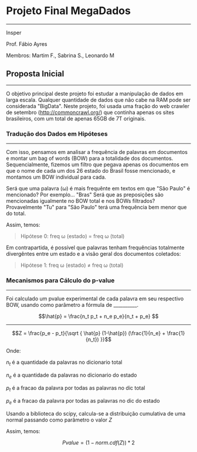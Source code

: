 # Projeto Final MegaDados
--------------
Insper

Prof. Fábio Ayres

Membros: Martim F., Sabrina S., Leonardo M

## Proposta Inicial
-----

O objetivo principal deste projeto foi estudar a manipulação de dados em larga escala. Qualquer quantidade de dados que não cabe na RAM pode ser considerada "BigData".
Neste projeto, foi usada uma fração do web crawler de setembro (http://commoncrawl.org/) que continha apenas os sites brasileiros, com um total de apenas 65GB de 7T originais.

### Tradução dos Dados em Hipóteses
------
Com isso, pensamos em analisar a frequência de palavras em documentos e montar um bag of words (BOW) para a totalidade dos documentos. Sequencialmente, fizemos um filtro que pegava apenas os documentos em que o nome de cada um dos 26 estado do Brasil fosse mencionado, e montamos um BOW individual para cada.

Será que uma palavra (ω) é mais frequênte em textos em que "São Paulo" é mencionado? Por exemplo... "Bras"
Será que as preposições são mencionadas igualmente no BOW total e nos BOWs filtrados? Provavelmente "Tu" para "São Paulo" terá uma frequência bem menor que do total.

Assim, temos:

> Hipótese 0: freq ω (estado) = freq ω (total)

Em contrapartida, é possível que palavras tenham frequências totalmente divergêntes entre um estado e a visão geral dos documentos coletados:

> Hipótese 1: freq ω (estado) ≠  freq ω (total)



### Mecanismos para Cálculo do p-value
------
Foi calculado um pvalue experimental de cada palavra em seu respectivo BOW, usando como parâmetro a fórmula de __________.



$$\hat{p} = \frac{n_t p_t + n_e p_e}{n_t + p_e} $$

--------------

$$Z = \frac{p_e - p_t}{\sqrt { \hat{p} (1-\hat{p}) (\frac{1}{n_e} + \frac{1}{n_t}) }}$$


Onde:

$n_t$ é a quantidade da palavras no dicionario total

$n_e$ é a quantidade da palavras no dicionario do estado

$p_t$ é a fracao da palavra por todas as palavras no dic total

$p_e$ é a fracao da palavra por todas as palavras no dic do estado

Usando a biblioteca do scipy, calcula-se a distribuição cumulativa de uma normal passando como parâmetro o valor $Z$ 

Assim, temos:

$$ Pvalue = (1 - norm.cdf(Z))*2 $$
